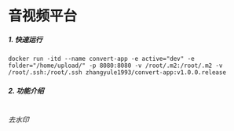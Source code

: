
# 音视频平台

##### 1. 快速运行
#####
    docker run -itd --name convert-app -e active="dev" -e folder="/home/upload/" -p 8080:8080 -v /root/.m2:/root/.m2 -v /root/.ssh:/root/.ssh zhangyule1993/convert-app:v1.0.0.release
    
##### 2. 功能介绍

#
######  去水印
